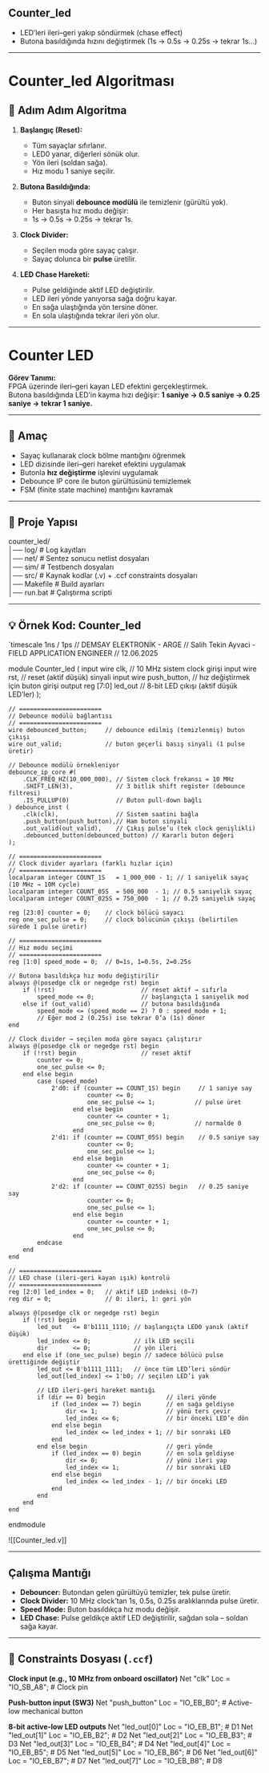 ## Counter_led

- LED’leri ileri–geri yakıp söndürmek (chase effect)
- Butona basıldığında hızını değiştirmek (1s → 0.5s → 0.25s → tekrar 1s…)

---

#  Counter_led Algoritması

## 📌 Adım Adım Algoritma

1. **Başlangıç (Reset):**
    
    - Tüm sayaçlar sıfırlanır.
    - LED0 yanar, diğerleri sönük olur.
    - Yön ileri (soldan sağa).
    - Hız modu 1 saniye seçilir.
    
2. **Butona Basıldığında:**
    
    - Buton sinyali **debounce modülü** ile temizlenir (gürültü yok).
    - Her basışta hız modu değişir:
    - 1s → 0.5s → 0.25s → tekrar 1s.
    
3. **Clock Divider:**
    
    - Seçilen moda göre sayaç çalışır.
    - Sayaç dolunca bir **pulse** üretilir.
    
4. **LED Chase Hareketi:**
    
    - Pulse geldiğinde aktif LED değiştirilir.
    - LED ileri yönde yanıyorsa sağa doğru kayar.
    - En sağa ulaştığında yön tersine döner.
    - En sola ulaştığında tekrar ileri yön olur.
        


---

# **Counter LED**

**Görev Tanımı:**  
FPGA üzerinde ileri–geri kayan LED efektini gerçekleştirmek.  
Butona basıldığında LED’in kayma hızı değişir: **1 saniye → 0.5 saniye → 0.25 saniye → tekrar 1 saniye.**

---

## 🎯 **Amaç**

- Sayaç kullanarak clock bölme mantığını öğrenmek
- LED dizisinde ileri–geri hareket efektini uygulamak
- Butonla **hız değiştirme** işlevini uygulamak
- Debounce IP core ile buton gürültüsünü temizlemek
- FSM (finite state machine) mantığını kavramak

---

## 📂 Proje Yapısı

counter_led/  
│── log/ # Log kayıtları  
│── net/ # Sentez sonucu netlist dosyaları  
│── sim/ # Testbench dosyaları  
│── src/ # Kaynak kodlar (.v) + .ccf constraints dosyaları  
│── Makefile # Build ayarları  
│── run.bat # Çalıştırma scripti

---

## 💡 Örnek Kod: Counter_led


`timescale 1ns / 1ps
// DEMSAY ELEKTRONİK - ARGE
// Salih Tekin Ayvaci - FIELD APPLICATION ENGINEER
// 12.06.2025

module Counter_led (
    input  wire clk,           // 10 MHz sistem clock girişi
    input  wire rst,           // reset (aktif düşük) sinyali
    input  wire push_button,   // hız değiştirmek için buton girişi
    output reg  [7:0] led_out  // 8-bit LED çıkışı (aktif düşük LED’ler)
);

    // =======================
    // Debounce modülü bağlantısı
    // =======================
    wire debounced_button;     // debounce edilmiş (temizlenmiş) buton çıkışı
    wire out_valid;            // buton geçerli basış sinyali (1 pulse üretir)

    // Debounce modülü örnekleniyor
    debounce_ip_core #(
        .CLK_FREQ_HZ(10_000_000), // Sistem clock frekansı = 10 MHz
        .SHIFT_LEN(3),            // 3 bitlik shift register (debounce filtresi)
        .IS_PULLUP(0)             // Buton pull-down bağlı
    ) debounce_inst (
        .clk(clk),                // Sistem saatini bağla
        .push_button(push_button),// Ham buton sinyali
        .out_valid(out_valid),    // Çıkış pulse’u (tek clock genişlikli)
        .debounced_button(debounced_button) // Kararlı buton değeri
    );

    // =======================
    // Clock divider ayarları (farklı hızlar için)
    // =======================
    localparam integer COUNT_1S   = 1_000_000 - 1; // 1 saniyelik sayaç (10 MHz → 10M cycle)
    localparam integer COUNT_05S  = 500_000  - 1; // 0.5 saniyelik sayaç
    localparam integer COUNT_025S = 750_000  - 1; // 0.25 saniyelik sayaç

    reg [23:0] counter = 0;    // clock bölücü sayacı
    reg one_sec_pulse = 0;     // clock bölücünün çıkışı (belirtilen sürede 1 pulse üretir)

    // =======================
    // Hız modu seçimi
    // =======================
    reg [1:0] speed_mode = 0;  // 0=1s, 1=0.5s, 2=0.25s

    // Butona basıldıkça hız modu değiştirilir
    always @(posedge clk or negedge rst) begin
        if (!rst)                        // reset aktif → sıfırla
            speed_mode <= 0;             // başlangıçta 1 saniyelik mod
        else if (out_valid)              // butona basıldığında
            speed_mode <= (speed_mode == 2) ? 0 : speed_mode + 1; 
            // Eğer mod 2 (0.25s) ise tekrar 0’a (1s) döner
    end

    // Clock divider → seçilen moda göre sayacı çalıştırır
    always @(posedge clk or negedge rst) begin
        if (!rst) begin                  // reset aktif
            counter <= 0;
            one_sec_pulse <= 0;
        end else begin
            case (speed_mode)
                2'd0: if (counter == COUNT_1S) begin     // 1 saniye say
                          counter <= 0; 
                          one_sec_pulse <= 1;           // pulse üret
                      end else begin
                          counter <= counter + 1; 
                          one_sec_pulse <= 0;           // normalde 0
                      end
                2'd1: if (counter == COUNT_05S) begin    // 0.5 saniye say
                          counter <= 0; 
                          one_sec_pulse <= 1;
                      end else begin
                          counter <= counter + 1; 
                          one_sec_pulse <= 0;
                      end
                2'd2: if (counter == COUNT_025S) begin   // 0.25 saniye say
                          counter <= 0; 
                          one_sec_pulse <= 1;
                      end else begin
                          counter <= counter + 1; 
                          one_sec_pulse <= 0;
                      end
            endcase
        end
    end

    // =======================
    // LED chase (ileri-geri kayan ışık) kontrolü
    // =======================
    reg [2:0] led_index = 0;   // aktif LED indeksi (0–7)
    reg dir = 0;               // 0: ileri, 1: geri yön

    always @(posedge clk or negedge rst) begin
        if (!rst) begin
            led_out   <= 8'b1111_1110; // başlangıçta LED0 yanık (aktif düşük)
            led_index <= 0;            // ilk LED seçili
            dir       <= 0;            // yön ileri
        end else if (one_sec_pulse) begin // sadece bölücü pulse ürettiğinde değiştir
            led_out <= 8'b1111_1111;   // önce tüm LED’leri söndür
            led_out[led_index] <= 1'b0; // seçilen LED’i yak

            // LED ileri-geri hareket mantığı
            if (dir == 0) begin                 // ileri yönde
                if (led_index == 7) begin       // en sağa geldiyse
                    dir <= 1;                   // yönü ters çevir
                    led_index <= 6;             // bir önceki LED’e dön
                end else begin
                    led_index <= led_index + 1; // bir sonraki LED
                end
            end else begin                      // geri yönde
                if (led_index == 0) begin       // en sola geldiyse
                    dir <= 0;                   // yönü ileri yap
                    led_index <= 1;             // bir sonraki LED
                end else begin
                    led_index <= led_index - 1; // bir önceki LED
                end
            end
        end
    end

endmodule


![[Counter_led.v]]


---

##  Çalışma Mantığı

- **Debouncer:** Butondan gelen gürültüyü temizler, tek pulse üretir.
- **Clock Divider:** 10 MHz clock’tan 1s, 0.5s, 0.25s aralıklarında pulse üretir.
- **Speed Mode:** Buton basıldıkça hız modu değişir.
- **LED Chase:** Pulse geldikçe aktif LED değiştirilir, sağdan sola – soldan sağa kayar.
    

---

## 📌 Constraints Dosyası (`.ccf`)



 **Clock input (e.g., 10 MHz from onboard oscillator)**
Net "clk"         Loc = "IO_SB_A8";      # Clock pin

 **Push-button input (SW3)**
Net "push_button" Loc = "IO_EB_B0";      # Active-low mechanical button

 **8-bit active-low LED outputs**
Net "led_out[0]"  Loc = "IO_EB_B1";      # D1
Net "led_out[1]"  Loc = "IO_EB_B2";      # D2
Net "led_out[2]"  Loc = "IO_EB_B3";      # D3
Net "led_out[3]"  Loc = "IO_EB_B4";      # D4
Net "led_out[4]"  Loc = "IO_EB_B5";      # D5
Net "led_out[5]"  Loc = "IO_EB_B6";      # D6
Net "led_out[6]"  Loc = "IO_EB_B7";      # D7
Net "led_out[7]"  Loc = "IO_EB_B8";      # D8


